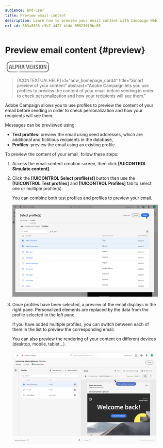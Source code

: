 ```yaml
---
audience: end-user
title: Preview email content
description: Learn how to preview your email content with Campaign Web UI
exl-id: 663a8395-c5b7-4427-bfdd-055230f9bc05
---
```

# Preview email content {#preview}

![](../assets/do-not-localize/badge.png)

>[!CONTEXTUALHELP]
>id="acw_homepage_card4"
>title="Smart preview of your content"
>abstract="Adobe Campaign lets you use profiles to preview the content of your email before sending in order to check personalization and how your recipients will see them."

Adobe Campaign allows you to use profiles to preview the content of your email before sending in order to check personalization and how your recipients will see them.

Messages can be previewed using:

* **Test profiles**: preview the email using seed addresses, which are additional and fictitious recipients in the database,
* **Profiles**: preview the email using an existing profile.

To preview the content of your email, follow these steps:

1. Access the email content creation screen, then click **[!UICONTROL Simulate content]**.

1. Click the **[!UICONTROL Select profile(s)]** button then use the **[!UICONTROL Test profiles]** and **[!UICONTROL Profiles]** tab to select one or multiple profile(s).

    You can combine both test profiles and profiles to preview your email.

    ![](assets/preview-profile.png)

1. Once profiles have been selected, a preview of the email displays in the right pane. Personalized elements are replaced by the data from the profile selected in the left pane.

    If you have added multiple profiles, you can switch between each of them in the list to preview the corresponding email.

    You can also preview the rendering of your content on different devices (desktop, mobile, tablet...).

    ![](assets/preview.png)
